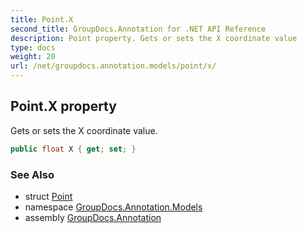 ```yaml
---
title: Point.X
second_title: GroupDocs.Annotation for .NET API Reference
description: Point property. Gets or sets the X coordinate value
type: docs
weight: 20
url: /net/groupdocs.annotation.models/point/x/
---
```

## Point.X property

Gets or sets the X coordinate value.

```csharp
public float X { get; set; }
```

### See Also

* struct [Point](../)
* namespace [GroupDocs.Annotation.Models](../../point/)
* assembly [GroupDocs.Annotation](../../../)


